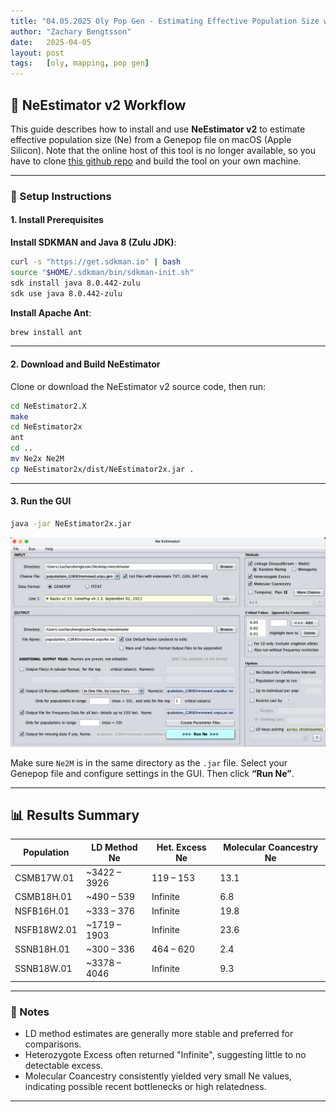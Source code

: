 ```yaml
---
title: "04.05.2025 Oly Pop Gen - Estimating Effective Population Size with NeEstimator v2"
author: "Zachary Bengtsson"
date:   2025-04-05
layout: post
tags:   [oly, mapping, pop gen]
---
```


## 🧬 NeEstimator v2 Workflow

This guide describes how to install and use **NeEstimator v2** to estimate effective population size (Ne) from a Genepop file on macOS (Apple Silicon). Note that the online host of this tool is no longer available, so you have to clone [this github repo](https://github.com/bunop/NeEstimator2.X) and build the tool on your own machine.

------------------------------------------------------------------------

### 🔧 Setup Instructions

#### 1. Install Prerequisites

**Install SDKMAN and Java 8 (Zulu JDK)**:

``` bash
curl -s "https://get.sdkman.io" | bash
source "$HOME/.sdkman/bin/sdkman-init.sh"
sdk install java 8.0.442-zulu
sdk use java 8.0.442-zulu
```

**Install Apache Ant**:

``` bash
brew install ant
```

------------------------------------------------------------------------

#### 2. Download and Build NeEstimator

Clone or download the NeEstimator v2 source code, then run:

``` bash
cd NeEstimator2.X
make
cd NeEstimator2x
ant
cd ..
mv Ne2x Ne2M
cp NeEstimator2x/dist/NeEstimator2x.jar .
```

------------------------------------------------------------------------

#### 3. Run the GUI

``` bash
java -jar NeEstimator2x.jar
```

![](https://github.com/zbengt/zbengt.github.io/blob/master/assets/img/NeEstimatorv2_GUI.png?raw=true)

Make sure `Ne2M` is in the same directory as the `.jar` file. Select your Genepop file and configure settings in the GUI. Then click **“Run Ne”**.

------------------------------------------------------------------------

## 📊 Results Summary

| Population  | LD Method Ne  | Het. Excess Ne | Molecular Coancestry Ne |
|-------------|---------------|----------------|-------------------------|
| CSMB17W.01  | \~3422 – 3926 | 119 – 153      | 13.1                    |
| CSMB18H.01  | \~490 – 539   | Infinite       | 6.8                     |
| NSFB16H.01  | \~333 – 376   | Infinite       | 19.8                    |
| NSFB18W2.01 | \~1719 – 1903 | Infinite       | 23.6                    |
| SSNB18H.01  | \~300 – 336   | 464 – 620      | 2.4                     |
| SSNB18W.01  | \~3378 – 4046 | Infinite       | 9.3                     |

------------------------------------------------------------------------

### 📝 Notes

-   LD method estimates are generally more stable and preferred for comparisons.
-   Heterozygote Excess often returned "Infinite", suggesting little to no detectable excess.
-   Molecular Coancestry consistently yielded very small Ne values, indicating possible recent bottlenecks or high relatedness.

------------------------------------------------------------------------
